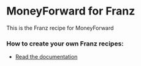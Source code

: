 # MoneyForward for Franz
This is the Franz recipe for MoneyForward

### How to create your own Franz recipes:
* [Read the documentation](https://github.com/meetfranz/plugins)
